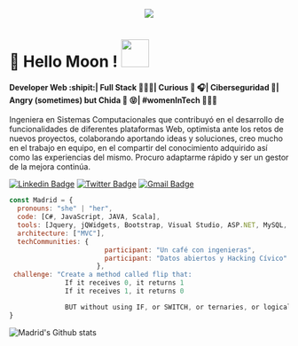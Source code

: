 <p align="center">
  <img src="https://user-images.githubusercontent.com/68882204/89865043-9ae9f500-db72-11ea-8706-4c3af4f3af95.jpg">
</p>

# 👋 Hello Moon !  <img src="https://user-images.githubusercontent.com/68882204/89865480-6f1b3f00-db73-11ea-96a3-3be9411477db.gif" width="50px">

#### Developer Web :shipit:| Full Stack 👩🏻‍🔧| Curious :eyes: :headphones:| Ciberseguridad 📇| Angry (sometimes) but Chida :poop: :stuck_out_tongue_closed_eyes:| #womenInTech 👩🏻‍🎓

Ingeniera en Sistemas Computacionales que contribuyó en el desarrollo de funcionalidades de diferentes plataformas Web, optimista ante los retos de nuevos proyectos, colaborando aportando ideas y soluciones, creo mucho en el trabajo en equipo, en el compartir del conocimiento adquirido así como las experiencias del mismo. Procuro adaptarme rápido y ser un gestor de la mejora continúa.

[![Linkedin Badge](https://img.shields.io/badge/-MGutierrezH-blue?style=flat&logo=Linkedin&logoColor=white&link=https://www.linkedin.com/in/mgutierrezh)](https://www.linkedin.com/in/mgutierrezh)
[![Twitter Badge](https://img.shields.io/badge/-@M__Lobita-1ca0f1?style=flat&labelColor=1ca0f1&logo=twitter&logoColor=white&link=https://twitter.com/M_Lobita)](https://twitter.com/M_Lobita)
[![Gmail Badge](https://img.shields.io/badge/-MGutierrezH-c14438?style=flat&logo=Gmail&logoColor=white&link=mailto:isc.mgutierrezh@gmail.com)](mailto:isc.mgutierrezh@gmail.com)

```javascript
const Madrid = {
  pronouns: "she" | "her",
  code: [C#, JavaScript, JAVA, Scala],
  tools: [Jquery, jQWidgets, Bootstrap, Visual Studio, ASP.NET, MySQL, Oracle, SQL Server, Play, GitHub, SourceTree, SourceSafe, IIS, VISIO, DIA, AutoCAD, JasperReport(iReport), Eclipse, NetBeans, AJAX, HTML/CSS],
  architecture: ["MVC"],
  techCommunities: {
                        participant: "Un café con ingenieras",
                        participant: "Datos abiertos y Hacking Cívico"
                      },
 challenge: "Create a method called flip that:
              If it receives 0, it returns 1
              If it receives 1, it returns 0

              BUT without using IF, or SWITCH, or ternaries, or logical operators, or bitwise. "
}
```

![Madrid's Github stats](https://github-readme-stats.vercel.app/api?username=MadriD2ev&show_icons=true&theme=tokyonight)

<!--
**MadriD2ev/MadriD2ev** is a ✨ _special_ ✨ repository because its `README.md` (this file) appears on your GitHub profile.

Here are some ideas to get you started:

- 🔭 I’m currently working on ...
- 🌱 I’m currently learning ...
- 👯 I’m looking to collaborate on ...
- 🤔 I’m looking for help with ...
- 💬 Ask me about ...
- 📫 How to reach me: ...
- 😄 Pronouns: ...
- ⚡ Fun fact: ...
-->
